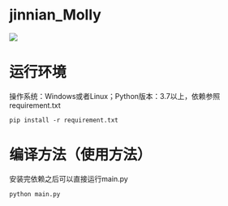 # jinnian_Molly
![](https://img.shields.io/badge/language-Python-blue.svg)
# 运行环境
操作系统：Windows或者Linux；Python版本：3.7以上，依赖参照requirement.txt

```pip install -r requirement.txt```
# 编译方法（使用方法）
安装完依赖之后可以直接运行main.py

```python main.py```
